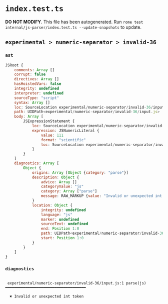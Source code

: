 # `index.test.ts`

**DO NOT MODIFY**. This file has been autogenerated. Run `rome test internal/js-parser/index.test.ts --update-snapshots` to update.

## `experimental > numeric-separator > invalid-36`

### `ast`

```javascript
JSRoot {
	comments: Array []
	corrupt: false
	directives: Array []
	hasHoistedVars: false
	integrity: undefined
	interpreter: undefined
	sourceType: "script"
	syntax: Array []
	loc: SourceLocation experimental/numeric-separator/invalid-36/input.js 1:0-2:0
	path: UIDPath<experimental/numeric-separator/invalid-36/input.js>
	body: Array [
		JSExpressionStatement {
			loc: SourceLocation experimental/numeric-separator/invalid-36/input.js 1:0-1:9
			expression: JSNumericLiteral {
				value: 111
				format: "scientific"
				loc: SourceLocation experimental/numeric-separator/invalid-36/input.js 1:0-1:8
			}
		}
	]
	diagnostics: Array [
		Object {
			origins: Array [Object {category: "parse"}]
			description: Object {
				advice: Array []
				categoryValue: "js"
				category: Array ["parse"]
				message: RAW_MARKUP {value: "Invalid or unexpected int token"}
			}
			location: Object {
				integrity: undefined
				language: "js"
				marker: undefined
				sourceText: undefined
				end: Position 1:0
				path: UIDPath<experimental/numeric-separator/invalid-36/input.js>
				start: Position 1:0
			}
		}
	]
}
```

### `diagnostics`

```

 experimental/numeric-separator/invalid-36/input.js:1 parse(js) ━━━━━━━━━━━━━━━━━━━━━━━━━━━━━━━━━━━━

  ✖ Invalid or unexpected int token


```

